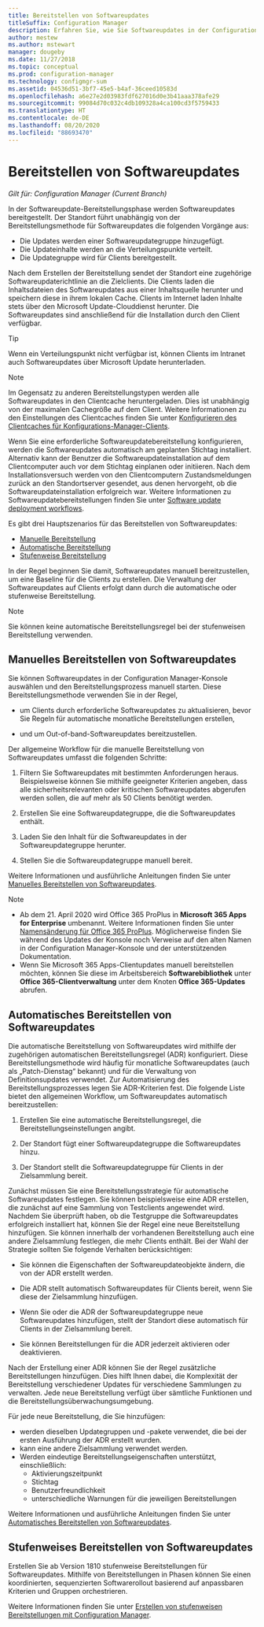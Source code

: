 ```yaml
---
title: Bereitstellen von Softwareupdates
titleSuffix: Configuration Manager
description: Erfahren Sie, wie Sie Softwareupdates in der Configuration Manager-Konsole manuell oder automatisch bereitstellen.
author: mestew
ms.author: mstewart
manager: dougeby
ms.date: 11/27/2018
ms.topic: conceptual
ms.prod: configuration-manager
ms.technology: configmgr-sum
ms.assetid: 04536d51-3bf7-45e5-b4af-36ceed10583d
ms.openlocfilehash: a6e27e2d03983fdf627016d0e3b41aaa378afe29
ms.sourcegitcommit: 99084d70c032c4db109328a4ca100cd3f5759433
ms.translationtype: HT
ms.contentlocale: de-DE
ms.lasthandoff: 08/20/2020
ms.locfileid: "88693470"
---
```

# <a name="deploy-software-updates"></a>Bereitstellen von Softwareupdates  

*Gilt für: Configuration Manager (Current Branch)*

In der Softwareupdate-Bereitstellungsphase werden Softwareupdates bereitgestellt. Der Standort führt unabhängig von der Bereitstellungsmethode für Softwareupdates die folgenden Vorgänge aus:
- Die Updates werden einer Softwareupdategruppe hinzugefügt.
- Die Updateinhalte werden an die Verteilungspunkte verteilt.
- Die Updategruppe wird für Clients bereitgestellt.  

Nach dem Erstellen der Bereitstellung sendet der Standort eine zugehörige Softwareupdaterichtlinie an die Zielclients. Die Clients laden die Inhaltsdateien des Softwareupdates aus einer Inhaltsquelle herunter und speichern diese in ihrem lokalen Cache. Clients im Internet laden Inhalte stets über den Microsoft Update-Clouddienst herunter. Die Softwareupdates sind anschließend für die Installation durch den Client verfügbar.   

> [!Tip]  
>  Wenn ein Verteilungspunkt nicht verfügbar ist, können Clients im Intranet auch Softwareupdates über Microsoft Update herunterladen.  

> [!NOTE]  
>  Im Gegensatz zu anderen Bereitstellungstypen werden alle Softwareupdates in den Clientcache heruntergeladen. Dies ist unabhängig von der maximalen Cachegröße auf dem Client. Weitere Informationen zu den Einstellungen des Clientcaches finden Sie unter [Konfigurieren des Clientcaches für Konfigurations-Manager-Clients](../../core/clients/manage/manage-clients.md#BKMK_ClientCache).  

Wenn Sie eine erforderliche Softwareupdatebereitstellung konfigurieren, werden die Softwareupdates automatisch am geplanten Stichtag installiert. Alternativ kann der Benutzer die Softwareupdateinstallation auf dem Clientcomputer auch vor dem Stichtag einplanen oder initiieren. Nach dem Installationsversuch werden von den Clientcomputern Zustandsmeldungen zurück an den Standortserver gesendet, aus denen hervorgeht, ob die Softwareupdateinstallation erfolgreich war. Weitere Informationen zu Softwareupdatebereitstellungen  finden Sie unter [Software update deployment workflows](../understand/software-updates-introduction.md#BKMK_DeploymentWorkflows).  

Es gibt drei Hauptszenarios für das Bereitstellen von Softwareupdates: 
- [Manuelle Bereitstellung](#BKMK_ManualDeployment)  
- [Automatische Bereitstellung](#bkmk_auto)  
- [Stufenweise Bereitstellung](#bkmk_phased)  

In der Regel beginnen Sie damit, Softwareupdates manuell bereitzustellen, um eine Baseline für die Clients zu erstellen. Die Verwaltung der Softwareupdates auf Clients erfolgt dann durch die automatische oder stufenweise Bereitstellung.  

> [!Note]  
> Sie können keine automatische Bereitstellungsregel bei der stufenweisen Bereitstellung verwenden.



## <a name="manually-deploy-software-updates"></a><a name="BKMK_ManualDeployment"></a> Manuelles Bereitstellen von Softwareupdates
Sie können Softwareupdates in der Configuration Manager-Konsole auswählen und den Bereitstellungsprozess manuell starten. Diese Bereitstellungsmethode verwenden Sie in der Regel,  

- um Clients durch erforderliche Softwareupdates zu aktualisieren, bevor Sie Regeln für automatische monatliche Bereitstellungen erstellen,  

- und um Out-of-band-Softwareupdates bereitzustellen.  


Der allgemeine Workflow für die manuelle Bereitstellung von Softwareupdates umfasst die folgenden Schritte:  

1. Filtern Sie Softwareupdates mit bestimmten Anforderungen heraus. Beispielsweise können Sie mithilfe geeigneter Kriterien angeben, dass alle sicherheitsrelevanten oder kritischen Softwareupdates abgerufen werden sollen, die auf mehr als 50 Clients benötigt werden.  

2. Erstellen Sie eine Softwareupdategruppe, die die Softwareupdates enthält.  

3. Laden Sie den Inhalt für die Softwareupdates in der Softwareupdategruppe herunter.  

4. Stellen Sie die Softwareupdategruppe manuell bereit.  

Weitere Informationen und ausführliche Anleitungen finden Sie unter [Manuelles Bereitstellen von Softwareupdates](manually-deploy-software-updates.md).

> [!Note]
> - Ab dem 21. April 2020 wird Office 365 ProPlus in **Microsoft 365 Apps for Enterprise** umbenannt. Weitere Informationen finden Sie unter [Namensänderung für Office 365 ProPlus](/deployoffice/name-change). Möglicherweise finden Sie während des Updates der Konsole noch Verweise auf den alten Namen in der Configuration Manager-Konsole und der unterstützenden Dokumentation.
> - Wenn Sie Microsoft 365 Apps-Clientupdates manuell bereitstellen möchten, können Sie diese im Arbeitsbereich **Softwarebibliothek** unter **Office 365-Clientverwaltung** unter dem Knoten **Office 365-Updates** abrufen. 

## <a name="automatically-deploy-software-updates"></a><a name="bkmk_auto"></a> Automatisches Bereitstellen von Softwareupdates

Die automatische Bereitstellung von Softwareupdates wird mithilfe der zugehörigen automatischen Bereitstellungsregel (ADR) konfiguriert. Diese Bereitstellungsmethode wird häufig für monatliche Softwareupdates (auch als „Patch-Dienstag“ bekannt) und für die Verwaltung von Definitionsupdates verwendet. Zur Automatisierung des Bereitstellungsprozesses legen Sie ADR-Kriterien fest. Die folgende Liste bietet den allgemeinen Workflow, um Softwareupdates automatisch bereitzustellen:  

1.  Erstellen Sie eine automatische Bereitstellungsregel, die Bereitstellungseinstellungen angibt.  

2.  Der Standort fügt einer Softwareupdategruppe die Softwareupdates hinzu.  

3.  Der Standort stellt die Softwareupdategruppe für Clients in der Zielsammlung bereit.  

Zunächst müssen Sie eine Bereitstellungsstrategie für automatische Softwareupdates festlegen. Sie können beispielsweise eine ADR erstellen, die zunächst auf eine Sammlung von Testclients angewendet wird. Nachdem Sie überprüft haben, ob die Testgruppe die Softwareupdates erfolgreich installiert hat, können Sie der Regel eine neue Bereitstellung hinzufügen. Sie können innerhalb der vorhandenen Bereitstellung auch eine andere Zielsammlung festlegen, die mehr Clients enthält. Bei der Wahl der Strategie sollten Sie folgende Verhalten berücksichtigen:  

- Sie können die Eigenschaften der Softwareupdateobjekte ändern, die von der ADR erstellt werden.   

- Die ADR stellt automatisch Softwareupdates für Clients bereit, wenn Sie diese der Zielsammlung hinzufügen.  

- Wenn Sie oder die ADR der Softwareupdategruppe neue Softwareupdates hinzufügen, stellt der Standort diese automatisch für Clients in der Zielsammlung bereit.  

- Sie können Bereitstellungen für die ADR jederzeit aktivieren oder deaktivieren.  


Nach der Erstellung einer ADR können Sie der Regel zusätzliche Bereitstellungen hinzufügen. Dies hilft Ihnen dabei, die Komplexität der Bereitstellung verschiedener Updates für verschiedene Sammlungen zu verwalten. Jede neue Bereitstellung verfügt über sämtliche Funktionen und die Bereitstellungsüberwachungsumgebung.  

Für jede neue Bereitstellung, die Sie hinzufügen:  

- werden dieselben Updategruppen und -pakete verwendet, die bei der ersten Ausführung der ADR erstellt wurden.  
- kann eine andere Zielsammlung verwendet werden.  
- Werden eindeutige Bereitstellungseigenschaften unterstützt, einschließlich:  
  -   Aktivierungszeitpunkt  
  -   Stichtag  
  -   Benutzerfreundlichkeit  
  -   unterschiedliche Warnungen für die jeweiligen Bereitstellungen  


Weitere Informationen und ausführliche Anleitungen finden Sie unter [Automatisches Bereitstellen von Softwareupdates](automatically-deploy-software-updates.md).



## <a name="deploy-software-updates-in-phases"></a><a name="bkmk_phased"></a> Stufenweises Bereitstellen von Softwareupdates

<!--1358146-->
Erstellen Sie ab Version 1810 stufenweise Bereitstellungen für Softwareupdates. Mithilfe von Bereitstellungen in Phasen können Sie einen koordinierten, sequenzierten Softwarerollout basierend auf anpassbaren Kriterien und Gruppen orchestrieren.

Weitere Informationen finden Sie unter [Erstellen von stufenweisen Bereitstellungen mit Configuration Manager](../../osd/deploy-use/create-phased-deployment-for-task-sequence.md?toc=/mem/configmgr/sum/toc.json&bc=/mem/configmgr/sum/breadcrumb/toc.json).

